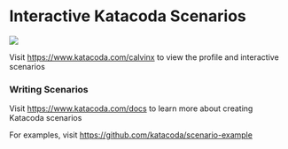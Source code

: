 # Interactive Katacoda Scenarios

[![](http://shields.katacoda.com/katacoda/calvinx/count.svg)](https://www.katacoda.com/calvinx "Get your profile on Katacoda.com")

Visit https://www.katacoda.com/calvinx to view the profile and interactive scenarios

### Writing Scenarios
Visit https://www.katacoda.com/docs to learn more about creating Katacoda scenarios

For examples, visit https://github.com/katacoda/scenario-example
